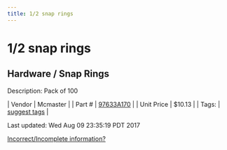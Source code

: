 ```yaml
---
title: 1/2 snap rings
---
```


# 1/2 snap rings
## Hardware / Snap Rings
Description: 	Pack of 100 

| Vendor | Mcmaster | 
| Part # | [97633A170](https://www.mcmaster.com/#97633A170) | 
| Unit Price | $10.13 | 
| Tags: | [suggest tags](https://docs.google.com/forms/d/e/1FAIpQLSeWyY8v3RgOty-MyWmh9U0iivNYN_molChYyS-0U-o-kOAv_g/viewform) | 

Last updated: Wed Aug 09 23:35:19 PDT 2017

 [Incorrect/Incomplete information?](https://docs.google.com/forms/d/e/1FAIpQLSeWyY8v3RgOty-MyWmh9U0iivNYN_molChYyS-0U-o-kOAv_g/viewform)